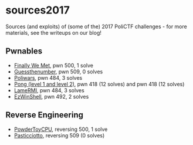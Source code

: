 # sources2017
Sources (and exploits) of (some of the) 2017 PoliCTF challenges - for more materials, see the writeups on our blog!

## Pwnables

* [Finally We Met](https://github.com/polictf/sources2017/tree/master/pwn-finallywemet), pwn 500, 1 solve
* [Guessthenumber](https://github.com/polictf/sources2017/tree/master/pwn-guessthenumber), pwn 509, 0 solves
* [Poliwars](https://github.com/polictf/sources2017/tree/master/pwn-poliwars), pwn 484, 3 solves
* [Pong (level 1 and level 2)](https://github.com/polictf/sources2017/tree/master/pwn-pong), pwn 418 (12 solves) and pwn 418 (12 solves)
* [LameRMI](https://github.com/polictf/sources2017/tree/master/pwn-lamermi), pwn 484, 3 solves
* [EzWinShell](https://github.com/PoliCTF/sources2017/tree/master/pwn-EzWinShell), pwn 492, 2 solves

## Reverse Engineering

* [PowderToyCPU](https://github.com/PoliCTF/sources2017/tree/master/reversing-PowderToyCPU), reversing 500, 1 solve
* [Pasticciotto](https://github.com/PoliCTF/pasticciotto), reversing 509 (0 solves)
